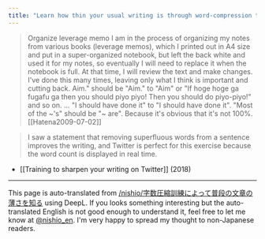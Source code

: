 ```yaml
---
title: "Learn how thin your usual writing is through word-compression training."
---
```


> Organize leverage memo
>  I am in the process of organizing my notes from various books (leverage memos), which I printed out in A4 size and put in a super-organized notebook, but left the back white and used it for my notes, so eventually I will need to replace it when the notebook is full. At that time, I will review the text and make changes.
>  I've done this many times, leaving only what I think is important and cutting back. Aim." should be "Aim." to "Aim" or "If hoge hoge ga fugafu ga then you should piyo piyo! Then you should do piyo-piyo!" and so on.
>  ...
>  "I should have done it" to "I should have done it".
>  "Most of the ~'s" should be "~ are". Because it's obvious that it's not 100%.
[[Hatena2009-07-02]]

> I saw a statement that removing superfluous words from a sentence improves the writing, and Twitter is perfect for this exercise because the word count is displayed in real time.
- [[Training to sharpen your writing on Twitter]] (2018)

---
This page is auto-translated from [/nishio/字数圧縮訓練によって普段の文章の薄さを知る](https://scrapbox.io/nishio/字数圧縮訓練によって普段の文章の薄さを知る) using DeepL. If you looks something interesting but the auto-translated English is not good enough to understand it, feel free to let me know at [@nishio_en](https://twitter.com/nishio_en). I'm very happy to spread my thought to non-Japanese readers.